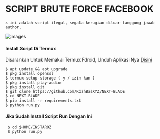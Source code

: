 # SCRIPT BRUTE FORCE FACEBOOK
```
⚠️ ini adalah script ilegal, segala kerugian diluar tanggung jawab author.
```
![images](https://user-images.githubusercontent.com/99103722/194051502-95d438d7-bff5-4b30-8ee6-66da1638acfa.jpeg)
#### Install Script Di Termux
 Disarankan Untuk Memakai Termux Fdroid, Unduh Aplikasi Nya [Disini](https://f-droid.org/repo/com.termux_118.apk)
 ```
 $ apt update && apt upgrade
 $ pkg install openssl
 $ termux-setup-storage ( y / izin kan )
 $ pkg install play-audio
 $ pkg install git
 $ git clone https://github.com/RozhBasXYZ/NEXT-BLADE
 $ cd NEXT-BLADE
 $ pip install -r requirements.txt
 $ python run.py
 ```
#### Jika Sudah Install Script Run Dengan Ini
 ```
  $ cd $HOME/INSTAROZ
  $ python run.py
